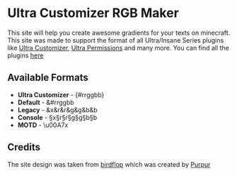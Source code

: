 # Ultra Customizer RGB Maker
This site will help you create awesome gradients for your texts on minecraft. This site was made to support the format of all Ultra/Insane Series plugins like [Ultra Customizer](https://www.spigotmc.org/resources/ultra-customizer.49330/), [Ultra Permissions](https://www.spigotmc.org/resources/ultra-permissions.42678/) and many more. You can find all the plugins [here](https://techscode.com)
## Available Formats
- **Ultra Customizer** - {#rrggbb}
- **Default** - &#rrggbb
- **Legacy** - &x&r&r&g&g&b&b
- **Console** - §x§r§r§g§g§b§b
- **MOTD** - \u00A7x

## Credits
The site design was taken from [birdflop](https://rgb.birdflop.com) which was created by [Purpur](https://github.com/Pemigrade)
